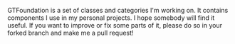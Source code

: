 GTFoundation is a set of classes and categories I'm working on. It contains components I use in my personal projects. I hope somebody will find it useful. If you want to improve or fix some parts of it, please do so in your forked branch and make me a pull request!
